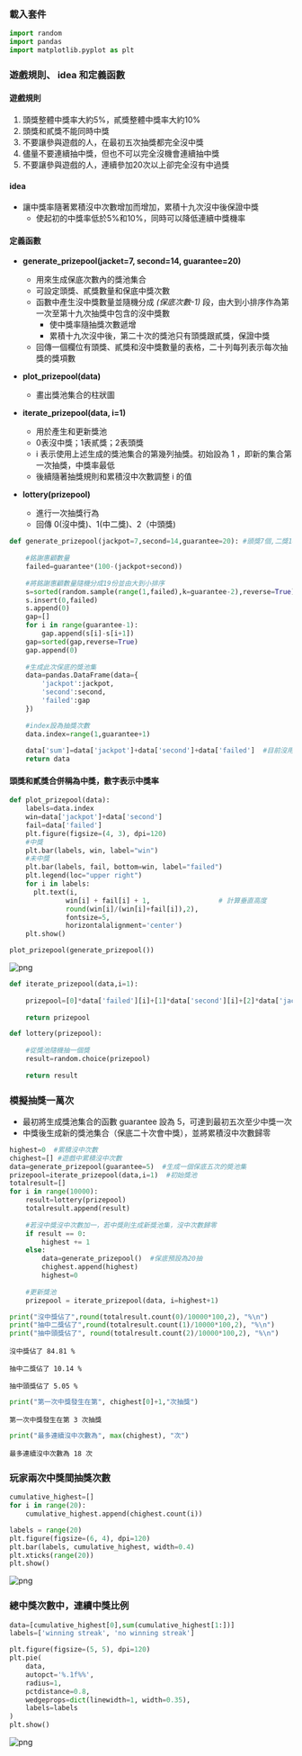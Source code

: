 ### 載入套件


```python
import random
import pandas
import matplotlib.pyplot as plt
```

### 遊戲規則、 idea 和定義函數
#### 遊戲規則
1. 頭獎整體中獎率大約5%，貳獎整體中獎率大約10%
1. 頭獎和貳獎不能同時中獎
1. 不要讓參與遊戲的人，在最初五次抽獎都完全沒中獎
1. 儘量不要連續抽中獎，但也不可以完全沒機會連續抽中獎
1. 不要讓參與遊戲的人，連續參加20次以上卻完全沒有中過獎  

#### idea
* 讓中獎率隨著累積沒中次數增加而增加，累積十九次沒中後保證中獎
    * 使起初的中獎率低於5%和10%，同時可以降低連續中獎機率  
    
#### 定義函數
* **generate_prizepool(jacket=7, second=14, guarantee=20)**  
    * 用來生成保底次數內的獎池集合
    * 可設定頭獎、貳獎數量和保底中獎次數
    * 函數中產生沒中獎數量並隨機分成 *(保底次數-1)* 段，由大到小排序作為第一次至第十九次抽獎中包含的沒中獎數
        * 使中獎率隨抽獎次數遞增
        * 累積十九次沒中後，第二十次的獎池只有頭獎跟貳獎，保證中獎
    * 回傳一個欄位有頭獎、貳獎和沒中獎數量的表格，二十列每列表示每次抽獎的獎項數  
    
    
* **plot_prizepool(data)**
    * 畫出獎池集合的柱狀圖
    
    
* **iterate_prizepool(data, i=1)**
    * 用於產生和更新獎池
    * 0表沒中獎；1表貳獎；2表頭獎
    * i 表示使用上述生成的獎池集合的第幾列抽獎。初始設為 1 ，即新的集合第一次抽獎，中獎率最低
    * 後續隨著抽獎規則和累積沒中次數調整 i 的值  
    
    
* **lottery(prizepool)**
    * 進行一次抽獎行為
    * 回傳 0(沒中獎)、1(中二獎)、2（中頭獎)


```python
def generate_prizepool(jackpot=7,second=14,guarantee=20): #頭獎7個,二獎14個,保底20次中獎
    
    #銘謝惠顧數量
    failed=guarantee*(100-(jackpot+second))
    
    #將銘謝惠顧數量隨機分成19份並由大到小排序
    s=sorted(random.sample(range(1,failed),k=guarantee-2),reverse=True)
    s.insert(0,failed)
    s.append(0)
    gap=[]
    for i in range(guarantee-1):
        gap.append(s[i]-s[i+1])
    gap=sorted(gap,reverse=True)
    gap.append(0)
    
    #生成此次保底的獎池集
    data=pandas.DataFrame(data={
        'jackpot':jackpot,
        'second':second,
        'failed':gap
    })
    
    #index設為抽獎次數
    data.index=range(1,guarantee+1)
    
    data['sum']=data['jackpot']+data['second']+data['failed']  #目前沒用到
    return data
```

#### 頭獎和貳獎合併稱為中獎，數字表示中獎率


```python
def plot_prizepool(data):
    labels=data.index
    win=data['jackpot']+data['second']
    fail=data['failed']
    plt.figure(figsize=(4, 3), dpi=120)
    #中獎
    plt.bar(labels, win, label="win")
    #未中獎
    plt.bar(labels, fail, bottom=win, label="failed")
    plt.legend(loc="upper right")
    for i in labels:
      plt.text(i,
              win[i] + fail[i] + 1,                 # 計算垂直高度
              round(win[i]/(win[i]+fail[i]),2),
              fontsize=5,
              horizontalalignment='center')
    plt.show()
```


```python
plot_prizepool(generate_prizepool())
```


    
![png](output_6_0.png)
    



```python
def iterate_prizepool(data,i=1):
    
    prizepool=[0]*data['failed'][i]+[1]*data['second'][i]+[2]*data['jackpot'][i]
    
    return prizepool
```


```python
def lottery(prizepool):
    
    #從獎池隨機抽一個獎
    result=random.choice(prizepool)
    
    return result
```

### 模擬抽獎一萬次
* 最初將生成獎池集合的函數 guarantee 設為 5，可達到最初五次至少中獎一次
* 中獎後生成新的獎池集合（保底二十次會中獎），並將累積沒中次數歸零


```python
highest=0  #累積沒中次數
chighest=[] #遊戲中累積沒中次數
data=generate_prizepool(guarantee=5)  #生成一個保底五次的奬池集
prizepool=iterate_prizepool(data,i=1)  #初始獎池
totalresult=[]
for i in range(10000):
    result=lottery(prizepool)
    totalresult.append(result)
        
    #若沒中獎沒中次數加一，若中獎則生成新獎池集，沒中次數歸零
    if result == 0:
        highest += 1
    else:
        data=generate_prizepool()  #保底預設為20抽
        chighest.append(highest)
        highest=0
        
    #更新獎池
    prizepool = iterate_prizepool(data, i=highest+1)
```


```python
print("沒中獎佔了",round(totalresult.count(0)/10000*100,2), "%\n")
print("抽中二獎佔了",round(totalresult.count(1)/10000*100,2), "%\n")
print("抽中頭獎佔了", round(totalresult.count(2)/10000*100,2), "%\n")
```

    沒中獎佔了 84.81 %
    
    抽中二獎佔了 10.14 %
    
    抽中頭獎佔了 5.05 %
    



```python
print("第一次中獎發生在第", chighest[0]+1,"次抽獎")
```

    第一次中獎發生在第 3 次抽獎



```python
print("最多連續沒中次數為", max(chighest), "次")
```

    最多連續沒中次數為 18 次


### 玩家兩次中獎間抽獎次數


```python
cumulative_highest=[]
for i in range(20):
    cumulative_highest.append(chighest.count(i))
```


```python
labels = range(20)
plt.figure(figsize=(6, 4), dpi=120)
plt.bar(labels, cumulative_highest, width=0.4)
plt.xticks(range(20))
plt.show()
```


    
![png](output_16_0.png)
    


### 總中獎次數中，連續中獎比例


```python
data=[cumulative_highest[0],sum(cumulative_highest[1:])]
labels=['winning streak', 'no winning streak']
```


```python
plt.figure(figsize=(5, 5), dpi=120)
plt.pie(
    data,
    autopct='%.1f%%',
    radius=1,
    pctdistance=0.8,
    wedgeprops=dict(linewidth=1, width=0.35),
    labels=labels
)
plt.show()
```


    
![png](output_19_0.png)
    


